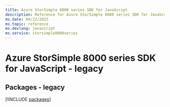 ```yaml
---
title: Azure StorSimple 8000 series SDK for JavaScript
description: Reference for Azure StorSimple 8000 series SDK for JavaScript
ms.date: 04/22/2025
ms.topic: reference
ms.devlang: javascript
ms.service: storsimple8000series
---
```

# Azure StorSimple 8000 series SDK for JavaScript - legacy
## Packages - legacy
[!INCLUDE [packages](storsimple-8000-series-index.md)]
